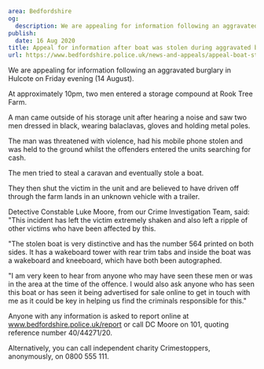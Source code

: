 ```yaml
area: Bedfordshire
og:
  description: We are appealing for information following an aggravated burglary in Hulcote on Friday evening (14 August).
publish:
  date: 16 Aug 2020
title: Appeal for information after boat was stolen during aggravated burglary
url: https://www.bedfordshire.police.uk/news-and-appeals/appeal-boat-stolen-aug20
```

We are appealing for information following an aggravated burglary in Hulcote on Friday evening (14 August).

At approximately 10pm, two men entered a storage compound at Rook Tree Farm.

A man came outside of his storage unit after hearing a noise and saw two men dressed in black, wearing balaclavas, gloves and holding metal poles.

The man was threatened with violence, had his mobile phone stolen and was held to the ground whilst the offenders entered the units searching for cash.

The men tried to steal a caravan and eventually stole a boat.

They then shut the victim in the unit and are believed to have driven off through the farm lands in an unknown vehicle with a trailer.

Detective Constable Luke Moore, from our Crime Investigation Team, said: "This incident has left the victim extremely shaken and also left a ripple of other victims who have been affected by this.

"The stolen boat is very distinctive and has the number 564 printed on both sides. It has a wakeboard tower with rear trim tabs and inside the boat was a wakeboard and kneeboard, which have both been autographed.

"I am very keen to hear from anyone who may have seen these men or was in the area at the time of the offence. I would also ask anyone who has seen this boat or has seen it being advertised for sale online to get in touch with me as it could be key in helping us find the criminals responsible for this."

Anyone with any information is asked to report online at www.bedfordshire.police.uk/report or call DC Moore on 101, quoting reference number 40/44271/20.

Alternatively, you can call independent charity Crimestoppers, anonymously, on 0800 555 111.
